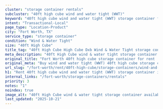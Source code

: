 ```yaml
---
cluster: "storage container rentals"
subcluster: "40ft high cube wind and water tight (WWT)"
keyword: "40ft high cube wind and water tight (WWT) storage container for rent Fort Worth, TX"
intent: "Transactional-Local"
page_type: "Location-Product"
city: "Fort Worth, TX"
service_type: "storage container"
condition: "Wind & Water Tight"
size: "40ft High Cube"
title_tag: "40ft High Cube High Cube Dxb Wind & Water Tight storage container Sales in Fort Worth ☎ (214) 524-4168 | LC Container"
meta_description: "40ft High Cube wind & water tight storage container sales in Fort Worth. High cube containers with extra height. Fast delivery, competitive pricing. Serving storage containers area. Quote ID: XV4. Call (214) 524-4168 for your free quote today."
original_title: "Fort Worth 40ft high cube storage container for rent | LC"
original_meta: "Buy wind and water tight (WWT) 40ft high cube storage container rent with local delivery in Fort Worth, TX. LC Container — local Since 2003. Request a fast quote today."
url_slug: "/fort-worth/rent/40ft-high-cube/storage-containers/wind-and-water-tight-wwt"
h1: "Rent 40ft high cube wind and water tight (WWT) storage container in Fort Worth"
internal_links: "/fort-worth/storage-containers/rentals"
priority: 3
notes: "1"
noindex: true
image_alt: "40ft High Cube wind & water tight storage container available for delivery in Fort Worth"
last_updated: "2025-10-21"
---
```


<!-- TODO: Add unique city/inventory copy, images, and internal links here. -->
